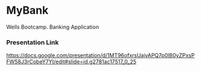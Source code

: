 # MyBank

Wells Bootcamp.
Banking Application

### Presentation Link
https://docs.google.com/presentation/d/1MT96ofxrsUajyAPQ7p0lB0yZPxsPFW58J3rCobeY7YI/edit#slide=id.g2781ac17517_0_25
